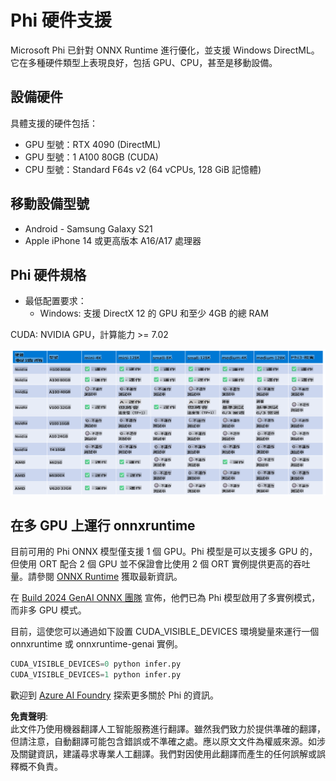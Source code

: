 # Phi 硬件支援

Microsoft Phi 已針對 ONNX Runtime 進行優化，並支援 Windows DirectML。它在多種硬件類型上表現良好，包括 GPU、CPU，甚至是移動設備。

## 設備硬件
具體支援的硬件包括：

- GPU 型號：RTX 4090 (DirectML)
- GPU 型號：1 A100 80GB (CUDA)
- CPU 型號：Standard F64s v2 (64 vCPUs, 128 GiB 記憶體)

## 移動設備型號

- Android - Samsung Galaxy S21
- Apple iPhone 14 或更高版本 A16/A17 處理器

## Phi 硬件規格

- 最低配置要求：
  - Windows: 支援 DirectX 12 的 GPU 和至少 4GB 的總 RAM

CUDA: NVIDIA GPU，計算能力 >= 7.02

![HardwareSupport](../../../../../translated_images/01.phihardware.925db5699da7752cf486314e6db087580583cfbcd548970f8a257e31a8aa862c.hk.png)

## 在多 GPU 上運行 onnxruntime

目前可用的 Phi ONNX 模型僅支援 1 個 GPU。Phi 模型是可以支援多 GPU 的，但使用 ORT 配合 2 個 GPU 並不保證會比使用 2 個 ORT 實例提供更高的吞吐量。請參閱 [ONNX Runtime](https://onnxruntime.ai/) 獲取最新資訊。

在 [Build 2024 GenAI ONNX 團隊](https://youtu.be/WLW4SE8M9i8?si=EtG04UwDvcjunyfC) 宣佈，他們已為 Phi 模型啟用了多實例模式，而非多 GPU 模式。

目前，這使您可以通過如下設置 CUDA_VISIBLE_DEVICES 環境變量來運行一個 onnxruntime 或 onnxruntime-genai 實例。

```Python
CUDA_VISIBLE_DEVICES=0 python infer.py
CUDA_VISIBLE_DEVICES=1 python infer.py
```

歡迎到 [Azure AI Foundry](https://ai.azure.com) 探索更多關於 Phi 的資訊。

**免責聲明**:  
此文件乃使用機器翻譯人工智能服務進行翻譯。雖然我們致力於提供準確的翻譯，但請注意，自動翻譯可能包含錯誤或不準確之處。應以原文文件為權威來源。如涉及關鍵資訊，建議尋求專業人工翻譯。我們對因使用此翻譯而產生的任何誤解或誤釋概不負責。